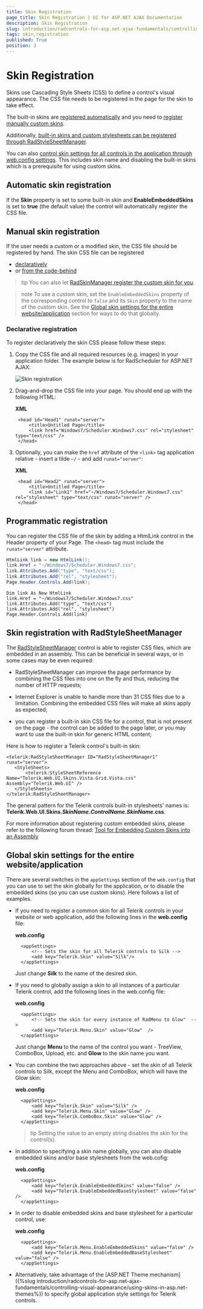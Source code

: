 ```yaml
---
title: Skin Registration
page_title: Skin Registration | UI for ASP.NET AJAX Documentation
description: Skin Registration
slug: introduction/radcontrols-for-asp.net-ajax-fundamentals/controlling-visual-appearance/skin-registration
tags: skin,registration
published: True
position: 3
---
```


# Skin Registration

Skins use Cascading Style Sheets (CSS) to define a control's visual appearance. The CSS file needs to be registered in the page for the skin to take effect.

The built-in skins are [registered automatically](#automatic-skin-registration) and you need to [register manually custom skins](#manual-skin-registration).

Additionally, [built-in skins and custom stylesheets can be registered through RadStyleSheetManager](#skin-registration-with-radstylesheetmanager).

You can also [control skin settings for all controls in the application through web.config settings](#global-skin-settings-for-the-entire-websiteapplication). This includes skin name and disabling the built-in skins which is a prerequisite for using custom skins.

## Automatic skin registration

If the **Skin** property is set to some built-in skin and **EnableEmbeddedSkins** is set to **true** (the default value) the control will automatically register the CSS file.

## Manual skin registration

If the user needs a custom or a modified skin, the CSS file should be registered by hand. The skin CSS file can be registered

* [declaratively](#declarative-registration)
* or [from the code-behind](#programmatic-registration)

>tip You can also let [RadSkinManager register the custom skin for you](https://docs.telerik.com/devtools/aspnet-ajax/controls/radskinmanager#loading-skins-by-specifying-a-path).

>note To use a custom skin, set the `EnableEmbeddedSkins` property of the corresponding control to `false` and its `Skin` property to the name of the custom skin. See the [Global skin settings for the entire website/application](#global-skin-settings-for-the-entire-websiteapplication) section for ways to do that globally.

### Declarative registration

To register declaratively the skin CSS please follow these steps:

1. Copy the CSS file and all required resources (e.g. images) in your application folder. The example below is for RadScheduler for ASP.NET AJAX:

	![Skin registration](images/introduction-skin_solution_explorer.png)

1. Drag-and-drop the CSS file into your page. You should end up with the following HTML:

	**XML**

		<head id="Head1" runat="server">
			<title>Untitled Page</title>
			<link href="Windows7/Scheduler.Windows7.css" rel="stylesheet" type="text/css" />
		</head> 

1. Optionally, you can make the `href` attribute of the `<link>` tag application relative - insert a tilde `~/` - and add `runat="server"`:

	**XML**

		<head id="Head2" runat="server">
			<title>Untitled Page</title>
			<link id="Link1" href="~/Windows7/Scheduler.Windows7.css" rel="stylesheet" type="text/css" runat="server" />
		</head> 


## Programmatic registration

You can register the CSS file of the skin by adding a HtmlLink control in the Header property of your Page. The `<head>` tag must include the `runat="server"` attribute.


````C#
HtmlLink link = new HtmlLink();
link.Href = "~/Windows7/Scheduler.Windows7.css";
link.Attributes.Add("type", "text/css");
link.Attributes.Add("rel", "stylesheet");
Page.Header.Controls.Add(link);
````
````VB
Dim link As New HtmlLink
link.Href = "~/Windows7/Scheduler.Windows7.css"
link.Attributes.Add("type", "text/css")
link.Attributes.Add("rel", "stylesheet")
Page.Header.Controls.Add(link) 
````


## Skin registration with RadStyleSheetManager

The [RadStyleSheetManager](https://www.telerik.com/help/aspnet-ajax/radstylesheetmanager.html) control is able to register CSS files, which are embedded in an assembly. This can be beneficial in several ways, or in some cases may be even required:

* RadStyleSheetManager can improve the page performance by combining the CSS files into one on the fly and thus, reducing the number of HTTP requests;

* Internet Explorer is unable to handle more than 31 CSS files due to a limitation. Combining the embedded CSS files will make all skins apply as expected;

* you can register a built-in skin CSS file for a control, that is not present on the page - the control can be added to the page later, or you may want to use the built-in skin for generic HTML content;


Here is how to register a Telerik control's built-in skin:


````ASP.NET
<telerik:RadStyleSheetManager ID="RadStyleSheetManager1" runat="server">
   <StyleSheets>
       <telerik:StyleSheetReference Name="Telerik.Web.UI.Skins.Vista.Grid.Vista.css" Assembly="Telerik.Web.UI" />
   </StyleSheets>
</telerik:RadStyleSheetManager> 
````


The general pattern for the Telerik controls built-in stylesheets' names is: **Telerik.Web.UI.Skins._SkinName_._ControlName_._SkinName_.css**.

For more information about registering custom embedded skins, please refer to the following forum thread: [Tool for Embedding Custom Skins into an Assembly](https://www.telerik.com/community/forums/aspnet-ajax/style-builder/tool-for-embedding-custom-skins-into-an-assembly.aspx)



## Global skin settings for the entire website/application

There are several switches in the `appSettings` section of the `web.config` that you can use to set the skin globally for the application, or to disable the embedded skins (so you can use custom skins). Here follows a list of examples.

* If you need to register a common skin for all Telerik controls in your website or web application, add the following lines in the **web.config** file:

	**web.config**

		<appSettings>
			<!-- Sets the skin for all Telerik controls to Silk -->
			<add key="Telerik.Skin" value="Silk"/>
		</appSettings> 

	Just change **Silk** to the name of the desired skin.

* If you need to globally assign a skin to all instances of a particular Telerik control, add the following lines in the web.config file:

	**web.config**

		<appSettings>
			<!-- Sets the skin for every instance of RadMenu to Glow"  -->
			<add key="Telerik.Menu.Skin" value="Glow"  />
		</appSettings> 

	Just change **Menu** to the name of the control you want - TreeView, ComboBox, Upload, etc. and **Glow** to the skin name you want.


* You can combine the two approaches above - set the skin of all Telerik controls to Silk, except the Menu and ComboBox, which will have the Glow skin:

	**web.config**

		<appSettings>
			<add key="Telerik.Skin" value="Silk" />
			<add key="Telerik.Menu.Skin" value="Glow" />
			<add key="Telerik.ComboBox.Skin" value="Glow" />
		</appSettings> 


	>tip Setting the value to an empty string disables the skin for the control(s).

* In addition to specifying a skin name globally, you can also disable embedded skins and/or base stylesheets from the web.cofig:

	**web.config**

		<appSettings>
			<add key="Telerik.EnableEmbeddedSkins" value="false" />
			<add key="Telerik.EnableEmbeddedBaseStylesheet" value="false" />
		</appSettings> 

* In order to disable embedded skins and base stylesheet for a particular control, use:

	**web.config**

		<appSettings>
			<add key="Telerik.Menu.EnableEmbeddedSkins" value="false" />
			<add key="Telerik.Menu.EnableEmbeddedBaseStylesheet" value="false" />
		</appSettings>

* Alternatively, take advantage of the [ASP.NET Theme mechanism]({%slug introduction/radcontrols-for-asp.net-ajax-fundamentals/controlling-visual-appearance/using-skins-in-asp.net-themes%}) to specify global application style settings for Telerik controls.

